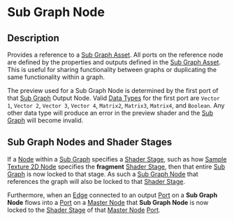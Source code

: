 # Sub Graph Node

## Description

Provides a reference to a [Sub Graph Asset](Sub-graph-Asset.md). All ports on the reference node are defined by the properties and outputs defined in the [Sub Graph Asset](Sub-graph-Asset.md). This is useful for sharing functionality between graphs or duplicating the same functionality within a graph.

The preview used for a Sub Graph Node is determined by the first port of that [Sub Graph](Sub-graph.md) Output Node. Valid [Data Types](Data-Types.md) for the first port are `Vector 1`, `Vector 2`, `Vector 3`, `Vector 4`, `Matrix2`, `Matrix3`, `Matrix4`, and `Boolean`. Any other data type will produce an error in the preview shader and the [Sub Graph](Sub-graph.md) will become invalid. 

## Sub Graph Nodes and Shader Stages

If a [Node](Node.md) within a [Sub Graph](Sub-graph.md) specifies a [Shader Stage](Shader-Stage.md), such as how [Sample Texture 2D Node](Sample-Texture-2D-Node.md) specifies the **fragment** [Shader Stage](Shader-Stage.md), then that entire [Sub Graph](Sub-graph.md) is now locked to that stage. As such a [Sub Graph Node](Sub-graph-Node.md) that references the graph will also be locked to that [Shader Stage](Shader-Stage.md).

Furthermore, when an [Edge](Edge.md) connected to an output [Port](Port.md) on a **Sub Graph Node** flows into a [Port](Port.md) on a [Master Node](Master-Node.md) that **Sub Graph Node** is now locked to the [Shader Stage](Shader-Stage.md) of that [Master Node](Master-Node.md) [Port](Port.md). 
